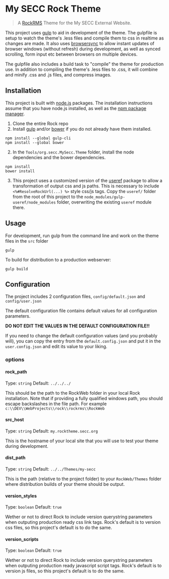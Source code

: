 # My SECC Rock Theme

> A [RockRMS](http://www.rockrms.com) Theme for the My SECC External Website.

This project uses [gulp](http://gulpjs.com) to aid in development of the theme. The gulpfile is setup to watch the theme's .less files and compile them to css in realtime as changes are made. It also uses [browsersync](https://www.browsersync.io/) to allow instant updates of browser windows (without refresh) during development, as well as synced scrolling, form input etc between browsers on multiple devices.

The gulpfile also includes a build task to "compile" the theme for production use. In addition to compiling the theme's .less files to .css, it will combine and minify .css and .js files, and compress images.

## Installation

This project is built with [node.js](https://nodejs.org/) packages. The installation instructions assume that you have node.js installed, as well as the [npm package manager](https://www.npmsjs.com).

1. Clone the entire Rock repo
2. Install [gulp](http://gulpjs.com)  and/or [bower](https://bower.io) if you do not already have them installed.
``` 
npm install --global gulp-cli
npm install --global bower
```
2. In the `Tools/org.secc.MySecc.Theme` folder, install the node dependencies and the bower dependencies.
```
npm install
bower install
```
3. This project uses a customized version of the [useref](https://github.com/jonkemp/useref) package to allow a transformation of output css and js paths. This is necessary to include `<%#ResolveRockUrl(...) %>` style css/js tags.
Copy the `useref/` folder from the root of this project to the `node_modules/gulp-useref/node_modules` folder, overwriting the existing `useref` module there.

## Usage
For development, run gulp from the command line and work on the theme files in the `src` folder
```
gulp
```

To build for distribution to a production webserver:
```
gulp build
```

## Configuration
The project includes 2 configuration files, `config/default.json` and `config/user.json` 

The default configuration file contains default values for all configuration parameters.

 **DO NOT EDIT THE VALUES IN THE DEFAULT CONFIGURATION FILE!!**

If you need to change the default configuration values (and you probably will), you can copy the entry from the `default.config.json` and put it in the `user.config.json` and edit its value to your liking.

### options

#### rock_path
Type: `string`
Default: `../../../`

This should be the path to the RockWeb folder in your local Rock installation. Note that if providing a fully qualified windows path, you should escape backslashes in the file path. For example `c:\\DEV\\WebProjects\\rock\\rockrms\\RockWeb`

#### src_host
Type: `string`
Default: `my.rocktheme.secc.org`

This is the hostname of your local site that you will use to test your theme during development.

#### dist_path
Type: `string`
Default: `../../Themes/my-secc`

This is the path (relative to the project folder) to your `RockWeb/Themes` folder where distribution builds of your theme should be output.

#### version_styles
Type: `boolean`
Default: `true`

Wether or not to direct Rock to include version querystring parameters when outputing production ready css link tags. Rock's default is to version css files, so this project's default is to do the same.

#### version_scripts
Type: `boolean`
Default: `true`

Wether or not to direct Rock to include version querystring parameters when outputing production ready javascript script tags. Rock's default is to version js files, so this project's default is to do the same.